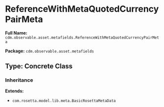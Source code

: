 # ReferenceWithMetaQuotedCurrencyPairMeta

**Full Name:** `cdm.observable.asset.metafields.ReferenceWithMetaQuotedCurrencyPairMeta`

**Package:** `cdm.observable.asset.metafields`

## Type: Concrete Class

### Inheritance

**Extends:**
- `com.rosetta.model.lib.meta.BasicRosettaMetaData`


